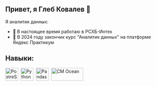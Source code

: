 ## Привет, я Глеб Ковалев  👋

Я аналитик данных:

- 🔭 В настоящее время работаю в РСХБ-Интех
- 🌱 В 2024 году закончик курс "Аналитик данных" на платформе Яндекс Практикум

## Навыки:
  <img src="https://cdn.jsdelivr.net/gh/devicons/devicon@latest/icons/postgresql/postgresql-original-wordmark.svg" title="PostreSQL" width="40" height="40"/>&nbsp;
  <img src="https://cdn.jsdelivr.net/gh/devicons/devicon@latest/icons/python/python-original-wordmark.svg" title="Python" width="40" height="40" />&nbsp;
  <img src="https://cdn.jsdelivr.net/gh/devicons/devicon@latest/icons/pandas/pandas-original-wordmark.svg" title="Pandas" width="40" height="40" />&nbsp;
  <img src="https://static.tildacdn.com/tild3135-3338-4366-b038-316264336465/CM_Ocean_logo_blue_g.svg" title="CM Ocean" width="100" height="40" />
